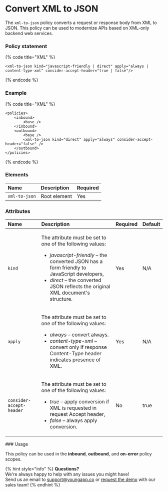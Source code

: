 # Convert XML to JSON

The `xml-to-json` policy converts a request or response body from XML to JSON. This policy can be used to modernize APIs based on XML-only backend web services.

### Policy statement

{% code title="XML" %}
```markup
<xml-to-json kind="javascript-friendly | direct" apply="always | content-type-xml" consider-accept-header="true | false"/>
```
{% endcode %}

### Example

{% code title="XML" %}
```markup
<policies>
    <inbound>
        <base />
    </inbound>
    <outbound>
        <base />
        <xml-to-json kind="direct" apply="always" consider-accept-header="false" />
    </outbound>
</policies>
```
{% endcode %}

### Elements

| Name | Description | Required |
| :--- | :--- | :--- |
| `xml-to-json` | Root element | Yes |

### Attributes

<table>
  <thead>
    <tr>
      <th style="text-align:left">Name</th>
      <th style="text-align:left">Description</th>
      <th style="text-align:left">Required</th>
      <th style="text-align:left">Default</th>
    </tr>
  </thead>
  <tbody>
    <tr>
      <td style="text-align:left"><code>kind</code>
      </td>
      <td style="text-align:left">
        <p>The attribute must be set to one of the following values:</p>
        <ul>
          <li><em>javascript-friendly</em> &#x2013; the converted JSON has a form friendly
            to JavaScript developers,</li>
          <li><em>direct</em> &#x2013; the converted JSON reflects the original XML document&apos;s
            structure.</li>
        </ul>
      </td>
      <td style="text-align:left">Yes</td>
      <td style="text-align:left">N/A</td>
    </tr>
    <tr>
      <td style="text-align:left"><code>apply</code>
      </td>
      <td style="text-align:left">
        <p>The attribute must be set to one of the following values:</p>
        <ul>
          <li><em>always </em>&#x2013; convert always.</li>
          <li><em>content-type-xml</em> &#x2013; convert only if response Content-Type
            header indicates presence of XML.</li>
        </ul>
      </td>
      <td style="text-align:left">Yes</td>
      <td style="text-align:left">N/A</td>
    </tr>
    <tr>
      <td style="text-align:left"><code>consider-accept-header</code>
      </td>
      <td style="text-align:left">
        <p>The attribute must be set to one of the following values:</p>
        <ul>
          <li><em>true </em>&#x2013; apply conversion if XML is requested in request
            Accept header,</li>
          <li><em>false </em>&#x2013; always apply conversion.</li>
        </ul>
      </td>
      <td style="text-align:left">No</td>
      <td style="text-align:left">true</td>
    </tr>
  </tbody>
</table>### Usage

This policy can be used in the **inbound**, **outbound**, and **on-error** policy scopes.

{% hint style="info" %}
**Questions?**   
We're always happy to help with any issues you might have!   
Send us an email to support@youngapp.co or [request the demo](https://youngapp.co/request-demo/) with our sales team!
{% endhint %}

